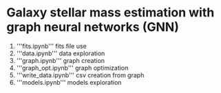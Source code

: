 # Galaxy stellar mass estimation with graph neural networks (GNN)

1. '''fits.ipynb''' fits file use
2. '''data.ipynb''' data exploration
3. '''graph.ipynb''' graph creation
4. '''graph_opt.ipynb''' graph optimization
5. '''write_data.ipynb''' csv creation from graph
6. '''models.ipynb''' models exploration
